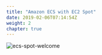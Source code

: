 ```yaml
---
title: "Amazon ECS with EC2 Spot"
date: 2019-02-06T07:14:54Z
weight: 2
chapter: true
---
```


![ecs-spot-welcome](/images/ecs-spot/ecs-spot-cover.png)
